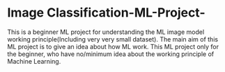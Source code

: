 #  Image Classification-ML-Project-
This is a beginner ML project for understanding the ML image model working principle(Including very very small dataset).
The main aim of this ML project is to give an idea about how ML work.
This ML project only for the beginner, who have no/minimum idea about the working principle of Machine Learning.

